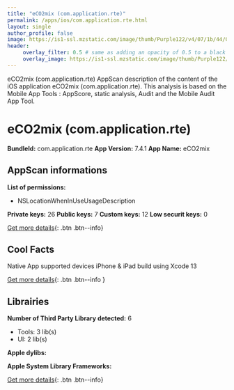 ```yaml
---
title: "eCO2mix (com.application.rte)"
permalink: /apps/ios/com.application.rte.html
layout: single
author_profile: false
image: https://is1-ssl.mzstatic.com/image/thumb/Purple122/v4/07/1b/44/071b446d-dcc2-77d9-a363-01e190a87dd9/AppIcon-0-0-1x_U007emarketing-0-0-0-7-0-0-sRGB-0-0-0-GLES2_U002c0-512MB-85-220-0-0.png/512x512bb.jpg
header: 
     overlay_filter: 0.5 # same as adding an opacity of 0.5 to a black background
     overlay_image: https://is1-ssl.mzstatic.com/image/thumb/Purple122/v4/07/1b/44/071b446d-dcc2-77d9-a363-01e190a87dd9/AppIcon-0-0-1x_U007emarketing-0-0-0-7-0-0-sRGB-0-0-0-GLES2_U002c0-512MB-85-220-0-0.png/512x512bb.jpg
---
```

eCO2mix (com.application.rte) AppScan description of the content of the iOS application eCO2mix (com.application.rte). This analysis is based on the Mobile App Tools : AppScore, static analysis, Audit and the Mobile Audit App Tool.

# eCO2mix (com.application.rte)

**BundleId:** com.application.rte
**App Version:** 7.4.1
**App Name:** eCO2mix


## AppScan informations 

**List of permissions:** 
- NSLocationWhenInUseUsageDescription
  
  
**Private keys:** 26
**Public keys:** 7
**Custom keys:** 12
**Low securit keys:** 0
  
[Get more details](/pricing.html){: .btn .btn--info}

## Cool Facts

Native App
supported devices iPhone & iPad
build using Xcode 13
  
[Get more details](/pricing.html){: .btn .btn--info }

## Librairies 
**Number of Third Party Library detected:** 6
- Tools: 3 lib(s)
- UI: 2 lib(s)


**Apple dylibs:**


**Apple System Library Frameworks:**


  
[Get more details](/pricing.html){: .btn .btn--info}

